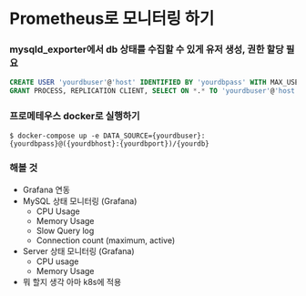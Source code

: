 # Prometheus로 모니터링 하기

### mysqld_exporter에서 db 상태를 수집할 수 있게 유저 생성, 권한 할당 필요
```sql
CREATE USER 'yourdbuser'@'host' IDENTIFIED BY 'yourdbpass' WITH MAX_USER_CONNECTIONS 3;
GRANT PROCESS, REPLICATION CLIENT, SELECT ON *.* TO 'yourdbuser'@'host';
```

### 프로메테우스 docker로 실행하기
```shell
$ docker-compose up -e DATA_SOURCE={yourdbuser}:{yourdbpass}@({yourdbhost}:{yourdbport})/{yourdb}

```

### 해볼 것 
- Grafana 연동
- MySQL 상태 모니터링 (Grafana)
    - CPU Usage
    - Memory Usage
    - Slow Query log
    - Connection count (maximum, active)
- Server 상태 모니터링 (Grafana)
    - CPU usage
    - Memory Usage
- 뭐 할지 생각 아마 k8s에 적용